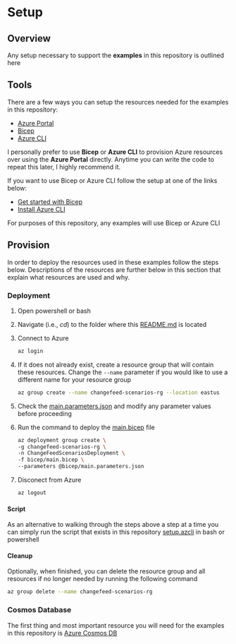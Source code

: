 # Setup

## Overview

Any setup necessary to support the **examples** in this repository is outlined here

## Tools

There are a few ways you can setup the resources needed for the examples in this repository:

* [Azure Portal](https://portal.azure.com/)
* [Bicep](https://docs.microsoft.com/en-us/azure/azure-resource-manager/bicep/overviewd)
* [Azure CLI](https://docs.microsoft.com/en-us/cli/azure/)

I personally prefer to use **Bicep** or **Azure CLI** to provision Azure resources over using the **Azure Portal** directly. Anytime you can write the code to repeat this later, I highly recommend it.

If you want to use Bicep or Azure CLI follow the setup at one of the links below:

* [Get started with Bicep](https://docs.microsoft.com/en-us/azure/azure-resource-manager/bicep/overview#get-started)
* [Install Azure CLI](https://docs.microsoft.com/en-us/cli/azure/install-azure-cli)

For purposes of this repository, any examples will use Bicep or Azure CLI

## Provision

In order to deploy the resources used in these examples follow the steps below. Descriptions of the resources are further below in this section that explain what resources are used and why.

### Deployment

1. Open powershell or bash
2. Navigate (i.e., _cd_) to the folder where this [README.md](README.md) is located
3. Connect to Azure

    ```bash
    az login
    ```

4. If it does not already exist, create a resource group that will contain these resources. Change the `--name` parameter if you would like to use a different name for your resource group

    ```bash
    az group create --name changefeed-scenarios-rg --location eastus
    ```

5. Check the [main.parameters.json](bicep/main.parameters.json) and modify any parameter values before proceeding
6. Run the command to deploy the [main.bicep](bicep/main.bicep) file

    ```bash
    az deployment group create \
    -g changefeed-scenarios-rg \
    -n ChangeFeedScenariosDeployment \
    -f bicep/main.bicep \
    --parameters @bicep/main.parameters.json
    ```

7. Disconect from Azure

    ```bash
    az logout
    ```

#### Script

As an alternative to walking through the steps above a step at a time you can simply run the script that exists in this repository [setup.azcli](setup.azcli) in bash or powershell

#### Cleanup

Optionally, when finished, you can delete the resource group and all resources if no longer needed by running the following command

```bash
az group delete --name changefeed-scenarios-rg
```

### Cosmos Database

The first thing and most important resource you will need for the examples in this repository is [Azure Cosmos DB](https://docs.microsoft.com/en-us/azure/cosmos-db/)

